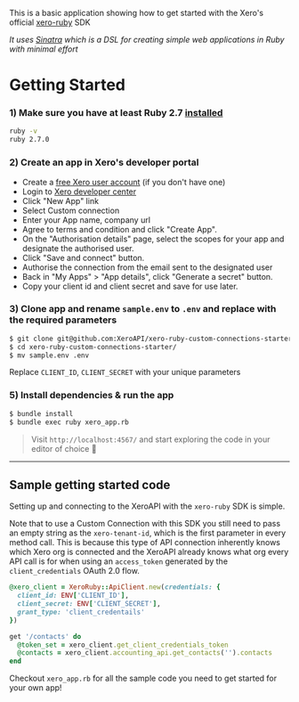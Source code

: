 This is a basic application showing how to get started with the Xero's official [xero-ruby](https://github.com/XeroAPI/xero-ruby) SDK

*It uses [Sinatra](https://github.com/sinatra/sinatra) which is a DSL for creating simple web applications in Ruby with minimal effort*

# Getting Started
### 1) Make sure you have at least Ruby 2.7 [installed](https://www.ruby-lang.org/en/documentation/installation/)
```bash
ruby -v
ruby 2.7.0
```

### 2) Create an app in Xero's developer portal
* Create a [free Xero user account](https://www.xero.com/us/signup/api/) (if you don't have one)
* Login to [Xero developer center](https://developer.xero.com/myapps)
* Click "New App" link
* Select Custom connection
* Enter your App name, company url
* Agree to terms and condition and click "Create App".
* On the "Authorisation details" page, select the scopes for your app and designate the authorised user.
* Click "Save and connect" button.
* Authorise the connection from the email sent to the designated user
* Back in "My Apps" > "App details", click "Generate a secret" button.
* Copy your client id and client secret and save for use later.

### 3) Clone app and rename `sample.env` to `.env` and replace with the required parameters
```bash
$ git clone git@github.com:XeroAPI/xero-ruby-custom-connections-starter.git
$ cd xero-ruby-custom-connections-starter/
$ mv sample.env .env
```
Replace `CLIENT_ID`, `CLIENT_SECRET` with your unique parameters

### 5) Install dependencies & run the app
```bash
$ bundle install
$ bundle exec ruby xero_app.rb
```

> Visit `http://localhost:4567/` and start exploring the code in your editor of choice 🥳

----

## Sample getting started code
Setting up and connecting to the XeroAPI with the `xero-ruby` SDK is simple.

Note that to use a Custom Connection with this SDK you still need to pass an empty string as the `xero-tenant-id`, which is the first parameter in every method call. This is because this type of API connection inherently knows which Xero org is connected and the XeroAPI already knows what org every API call is for when using an `access_token` generated by the `client_credentials` OAuth 2.0 flow.

```ruby
@xero_client = XeroRuby::ApiClient.new(credentials: {
  client_id: ENV['CLIENT_ID'],
  client_secret: ENV['CLIENT_SECRET'],
  grant_type: 'client_credentails'
})

get '/contacts' do
  @token_set = xero_client.get_client_credentials_token
  @contacts = xero_client.accounting_api.get_contacts('').contacts
end
```

Checkout `xero_app.rb` for all the sample code you need to get started for your own app!
